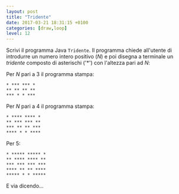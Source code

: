 ```yaml
---
layout: post
title: "Tridente"
date: 2017-03-21 18:31:15 +0100
categories: [draw,loop]
level: 12
---
```


Scrivi il programma Java `Tridente`. Il programma chiede all'utente di introdurre un numero intero positivo (*N*) e poi disegna a terminale un *tridente* composto di asterischi ('\*') con l'altezza pari ad *N*:

Per *N* pari a 3 il programma stampa:

~~~text
* *** *** *
** ** ** **
*** * * ***
~~~

Per *N* pari a 4 il programma stampa:

~~~text
* **** **** *
** *** *** **
*** ** ** ***
**** * * ****
~~~

Per 5:

~~~text
* ***** ***** *
** **** **** **
*** *** *** ***
**** ** ** ****
***** * * *****
~~~

E via dicendo...
